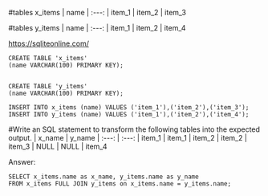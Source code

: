 #tables x_items
| name
| :---:
| item_1
| item_2
| item_3

#tables y_items
| name
| :---:
| item_1
| item_2
| item_4

https://sqliteonline.com/
```
CREATE TABLE 'x_items'
(name VARCHAR(100) PRIMARY KEY);


CREATE TABLE 'y_items'
(name VARCHAR(100) PRIMARY KEY);

INSERT INTO x_items (name) VALUES ('item_1'),('item_2'),('item_3');
INSERT INTO y_items (name) VALUES ('item_1'),('item_2'),('item_4');
```

#Write an SQL statement to transform the following tables into the expected output.
| x_name | y_name
| :---:  | :---:
| item_1 | item_1
| item_2 | item_2
| item_3 | NULL
| NULL   | item_4

Answer:
```
SELECT x_items.name as x_name, y_items.name as y_name
FROM x_items FULL JOIN y_items on x_items.name = y_items.name;
```
